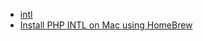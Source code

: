 - [intl](http://php.net/manual/en/book.intl.php)
- [Install PHP INTL on Mac using HomeBrew](https://daveismyname.blog/blog/install-php-intl-on-mac-using-homebrew)
